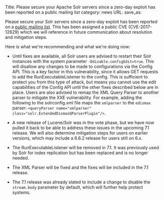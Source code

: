 Title: Please secure your Apache Solr servers since a zero-day exploit has been reported on a public mailing list
category: news
URL: 
save_as: 

Please secure your Solr servers since a zero-day exploit has been
reported on a [public mailing list](https://s.apache.org/FJDl).
This has been assigned a public CVE (CVE-2017-12629) which we
will reference in future communication about resolution and mitigation
steps.

Here is what we're recommending and what we're doing now:

* Until fixes are available, all Solr users are advised to restart their
Solr instances with the system parameter `-Ddisable.configEdit=true`.
This will disallow any changes to be made to configurations via the
Config API. This is a key factor in this vulnerability, since it allows
GET requests to add the RunExecutableListener to the config. This is
sufficient to protect you from this type of attack, but means you cannot
use the edit capabilities of the Config API until the other fixes
described below are in place. Users are also advised to remap
the XML Query Parser to another parser to mitigate the XXE
vulnerability. For example, adding the following to the solrconfig.xml
file maps the `xmlparser` to the `edismax` parser:
`<queryParser name="xmlparser" class="solr.ExtendedDismaxQParserPlugin"/>`.

* A new release of Lucene/Solr was in the vote phase, but we have now
pulled it back to be able to address these issues in the upcoming 7.1
release. We will also determine mitigation steps for users on earlier
versions, which may include a 6.6.2 release for users still on 6.x.

* The RunExecutableListener will be removed in 7.1. It was previously
used by Solr for index replication but has been replaced and is no
longer needed.

* The XML Parser will be fixed and the fixes will be included in the 7.1
release.

* The 7.1 release was already slated to include a change to disable the
`stream.body` parameter by default, which will further help protect
systems.

